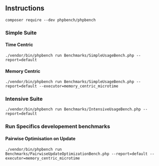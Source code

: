 ## Instructions

``` composer require --dev phpbench/phpbench ```

### Simple Suite

#### Time Centric

``` ./vendor/bin/phpbench run Benchmarks/SimpleUsageBench.php --report=default ```

#### Memory Centric

``` ./vendor/bin/phpbench run Benchmarks/SimpleUsageBench.php --report=default --executor=memory_centric_microtime ```

### Intensive Suite

``` ./vendor/bin/phpbench run Benchmarks/IntensiveUsageBench.php --report=default ```

### Run Specifics developement benchmarks

#### Pairwise Optimisation on Update

``` ./vendor/bin/phpbench run Benchmarks/PairwiseUpdateOptimizationBench.php --report=default --executor=memory_centric_microtime ```
